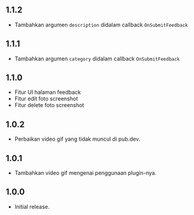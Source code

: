 ## 1.1.2

* Tambahkan argumen `description` didalam callback `OnSubmitFeedback`

## 1.1.1

* Tambahkan argumen `category` didalam callback `OnSubmitFeedback`

## 1.1.0

* Fitur UI halaman feedback
* Fitur edit foto screenshot
* Fitur delete foto screenshot

## 1.0.2

* Perbaikan video gif yang tidak muncul di pub.dev.

## 1.0.1

* Tambahkan video gif mengenai penggunaan plugin-nya.

## 1.0.0

* Initial release.
